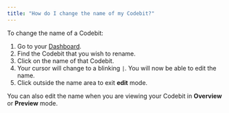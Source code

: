 ```yaml
---
title: "How do I change the name of my Codebit?"
---
```


To change the name of a Codebit:

1. Go to your [Dashboard](http://www.codecademy.com/dashboard).
2. Find the Codebit that you wish to rename.
3. Click on the name of that Codebit.
4. Your cursor will change to a blinking `|`. You will now be able to edit the name.
5. Click outside the name area to exit **edit** mode.

You can also edit the name when you are viewing your Codebit in **Overview** or **Preview** mode.
